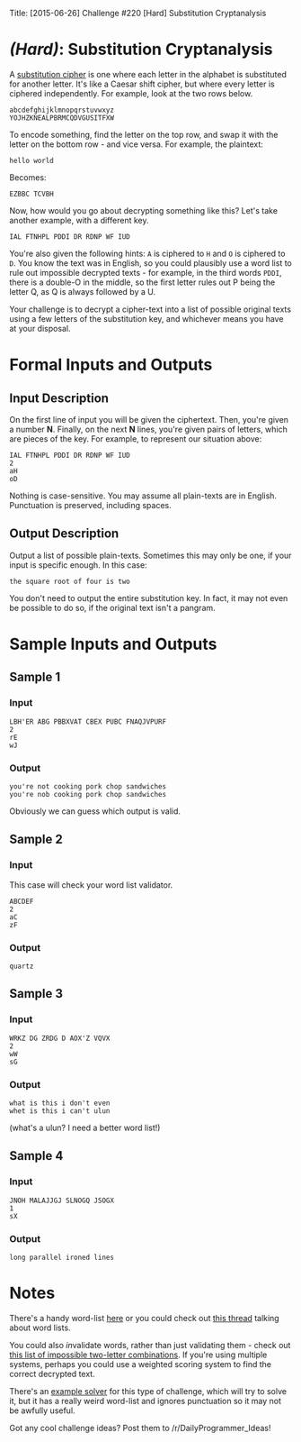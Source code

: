Title: [2015-06-26] Challenge #220 [Hard] Substitution Cryptanalysis

# [](#HardIcon) _(Hard)_: Substitution Cryptanalysis

A [substitution cipher](https://en.wikipedia.org/?title=Substitution_cipher) is one where each letter in the alphabet is substituted for another letter. It's like a Caesar shift cipher, but where every letter is ciphered independently. For example, look at the two rows below.

    abcdefghijklmnopqrstuvwxyz
    YOJHZKNEALPBRMCQDVGUSITFXW

To encode something, find the letter on the top row, and swap it with the letter on the bottom row - and vice versa. For example, the plaintext:

    hello world

Becomes:

    EZBBC TCVBH

Now, how would you go about decrypting something like this? Let's take another example, with a different key.

    IAL FTNHPL PDDI DR RDNP WF IUD

You're also given the following hints: `A` is ciphered to `H` and `O` is ciphered to `D`. You know the text was in English, so you could plausibly use a word list to rule out impossible decrypted texts - for example, in the third words `PDDI`, there is a double-O in the middle, so the first letter rules out P being the letter Q, as Q is always followed by a U.

Your challenge is to decrypt a cipher-text into a list of possible original texts using a few letters of the substitution key, and whichever means you have at your disposal.

# Formal Inputs and Outputs

## Input Description

On the first line of input you will be given the ciphertext. Then, you're given a number **N**. Finally, on the next **N** lines, you're given pairs of letters, which are pieces of the key. For example, to represent our situation above:

    IAL FTNHPL PDDI DR RDNP WF IUD
    2
    aH
    oD

Nothing is case-sensitive. You may assume all plain-texts are in English. Punctuation is preserved, including spaces.

## Output Description

Output a list of possible plain-texts. Sometimes this may only be one, if your input is specific enough. In this case:

    the square root of four is two

You don't need to output the entire substitution key. In fact, it may not even be possible to do so, if the original text isn't a pangram.

# Sample Inputs and Outputs

## Sample 1

### Input

    LBH'ER ABG PBBXVAT CBEX PUBC FNAQJVPURF
    2
    rE
    wJ

### Output

    you're not cooking pork chop sandwiches
    you're nob cooking pork chop sandwiches

Obviously we can guess which output is valid.

## Sample 2

### Input

This case will check your word list validator.

    ABCDEF
    2
    aC
    zF

### Output

    quartz

## Sample 3

### Input

    WRKZ DG ZRDG D AOX'Z VQVX
    2
    wW
    sG

### Output

    what is this i don't even
    whet is this i can't ulun

(what's a ulun? I need a better word list!)

## Sample 4

### Input

    JNOH MALAJJGJ SLNOGQ JSOGX
    1
    sX

### Output

    long parallel ironed lines

# Notes

There's a handy word-list [here](https://gist.githubusercontent.com/Quackmatic/512736d51d84277594f2/raw/words) or you could check out [this thread](/r/dailyprogrammer/comments/2nluof/) talking about word lists.

You could also *in*validate words, rather than just validating them - check out [this list of impossible two-letter combinations](http://linguistics.stackexchange.com/questions/4082/impossible-bigrams-in-the-english-language). If you're using multiple systems, perhaps you could use a weighted scoring system to find the correct decrypted text.

There's an [example solver](http://quipqiup.com/) for this type of challenge, which will try to solve it, but it has a really weird word-list and ignores punctuation so it may not be awfully useful.

Got any cool challenge ideas? Post them to /r/DailyProgrammer_Ideas!